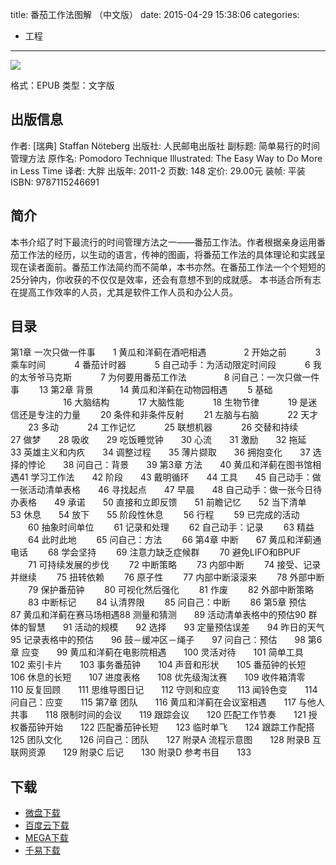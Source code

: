 title: 番茄工作法图解 （中文版）
date: 2015-04-29 15:38:06
categories:
  - 工程
---

![](http://img3.douban.com/lpic/s4599081.jpg)

格式：EPUB
类型：文字版

<!--more-->

## 出版信息 ##

作者: [瑞典] Staffan Nöteberg 
出版社: 人民邮电出版社
副标题: 简单易行的时间管理方法
原作名: Pomodoro Technique Illustrated: The Easy Way to Do More in Less Time
译者: 大胖 
出版年: 2011-2
页数: 148
定价: 29.00元
装帧: 平装
ISBN: 9787115246691

## 简介 ##

本书介绍了时下最流行的时间管理方法之一——番茄工作法。作者根据亲身运用番茄工作法的经历，以生动的语言，传神的图画，将番茄工作法的具体理论和实践呈现在读者面前。番茄工作法简约而不简单，本书亦然。在番茄工作法一个个短短的25分钟内，你收获的不仅仅是效率，还会有意想不到的成就感。
本书适合所有志在提高工作效率的人员，尤其是软件工作人员和办公人员。

## 目录 ##

第1章 一次只做一件事　　1
黄瓜和洋蓟在酒吧相遇 　　　　2
开始之前 　　　3
乘车时间 　　　4
番茄计时器 　　　5
自己动手：为活动限定时间段 　　　6
我的太爷爷马克斯 　　　7
为何要用番茄工作法 　　　　8
问自己：一次只做一件事 　　13
第2章 背景　　　14
黄瓜和洋蓟在动物园相遇 　　5
基础 　　　　　　16
大脑结构 　　　17
大脑性能 　　　18
生物节律 　　　19
是迷信还是专注的力量 　　20
条件和非条件反射 　　21
左脑与右脑 　　　22
天才 　　23
多动 　　　24
工作记忆 　　　25
联想机器 　　　26
交替和持续　　27
做梦　　28
吸收　　29
吃饭睡觉钟　　30
心流　　31
激励　　32
拖延　　33
英雄主义和内疚　　34
调整过程　　35
薄片撷取　　36
拥抱变化　　37
选择的悖论　　38
问自己：背景　　39
第3章 方法　　40
黄瓜和洋蓟在图书馆相遇41
学习工作法　　42
阶段　　43
戴明循环　　44
工具　　45
自己动手：做一张活动清单表格　　46
寻找起点　　47
早晨　　48
自己动手：做一张今日待办表格　　49
承诺　　50
直接和立即反馈　　51
前瞻记忆　　52
当下清单　　53
休息　　54
放下　　55
阶段性休息 　　56
行程 　　59
已完成的活动 　　60
抽象时间单位 　　61
记录和处理 　　62
自己动手：记录 　　63
精益 　　64
此时此地 　　65
问自己：方法 　　66
第4章 中断　　67
黄瓜和洋蓟通电话 　　68
学会坚持 　　69
注意力缺乏症候群 　　70
避免LIFO和BPUF 　　71
可持续发展的步伐 　　72
中断策略 　　73
内部中断 　　74
接受、记录并继续 　　75
扭转依赖 　　76
原子性 　　77
内部中断滚滚来 　　78
外部中断 　　79
保护番茄钟 　　80
可视化然后强化 　　81
作废 　　82
外部中断策略 　　83
中断标记 　　84
认清界限 　　85
问自己：中断 　　86
第5章 预估　　87
黄瓜和洋蓟在赛马场相遇88
测量和猜测　　89
活动清单表格中的预估90
群体的智慧　　91
活动的规模　　92
选择　　93
定量预估误差　　94
昨日的天气　　95
记录表格中的预估　　96
鼓－缓冲区－绳子　　97
问自己：预估　　98
第6章 应变　　99
黄瓜和洋蓟在电影院相遇　　100
灵活对待　　101
简单工具　　102
索引卡片　　103
事务番茄钟　　104
声音和形状　　105
番茄钟的长短　　106
休息的长短　　107
进度表格　　108
优先级淘汰赛　　109
收件箱清零　　110
反复回顾　　111
思维导图日记　　112
守则和应变　　113
闻铃色变　　114
问自己：应变　　115
第7章 团队　　116
黄瓜和洋蓟在会议室相遇　　117
与他人共事　　118
限制时间的会议　　119
跟踪会议　　120
匹配工作节奏　　121
授权番茄钟开始　　122
匹配番茄钟长短　　123
临时单飞　　124
跟踪工作配搭　　125
团队文化　　126
问自己：团队　　127
附录A 流程示意图　　128
附录B 互联网资源　　129
附录C 后记　　130
附录D 参考书目　　133

## 下载 ##

* [微盘下载](http://vdisk.weibo.com/s/aADaW4YRP4CF2)
* [百度云下载](http://pan.baidu.com/s/1rWhTO)
* [MEGA下载](https://mega.co.nz/#!mIUXFa5a!pwN7OuOdy_h73hNDYqMLgIyBt6OqRje41vmv4KO5lag)
* [千易下载](http://1000eb.com/1ggeo)
